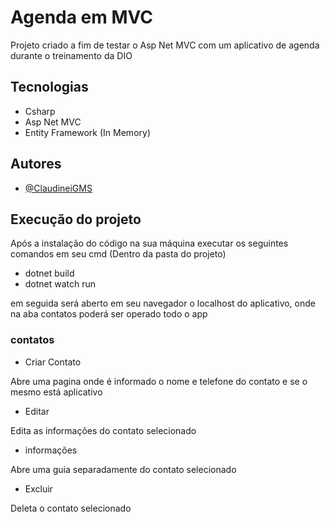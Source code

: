 
# Agenda em MVC

Projeto criado a fim de testar o Asp Net MVC com um aplicativo de agenda durante o treinamento da DIO

## Tecnologias

- Csharp
- Asp Net MVC
- Entity Framework (In Memory)


## Autores

- [@ClaudineiGMS](https://github.com/claudineigms)



## Execução do projeto

Após a instalação do código na sua máquina executar os seguintes comandos em seu cmd (Dentro da pasta do projeto)

- dotnet build
- dotnet watch run

em seguida será aberto em seu navegador o localhost do aplicativo, onde na aba contatos poderá ser operado todo o app

### contatos

- Criar Contato

Abre uma pagina onde é informado o nome e telefone do contato e se o mesmo está aplicativo

- Editar

Edita as informações do contato selecionado

- informações

Abre uma guia separadamente do contato selecionado

- Excluir

Deleta o contato selecionado
